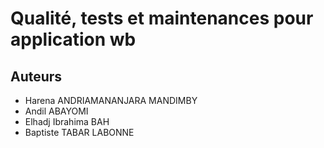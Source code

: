 # Qualité, tests et maintenances pour application wb

## Auteurs

- Harena ANDRIAMANANJARA MANDIMBY
- Andil ABAYOMI
- Elhadj Ibrahima BAH
- Baptiste TABAR LABONNE
